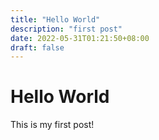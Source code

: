 ```yaml
---
title: "Hello World"
description: "first post"
date: 2022-05-31T01:21:50+08:00
draft: false
---
```


# Hello World

This is my first post!
